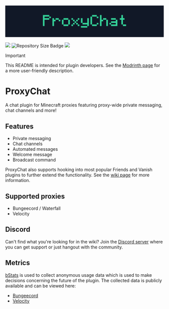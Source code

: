 ![Banner](/assets/proxychat-banner.svg)

[<img src="https://img.shields.io/modrinth/dt/i4z1bWh6?style=for-the-badge&logo=modrinth&labelColor=%23111827&color=%2334d399">](https://modrinth.com/plugin/proxychat)
![Repository Size Badge](https://img.shields.io/github/repo-size/fabianmakila/proxychat?style=for-the-badge&labelColor=%23111827&color=%2310b981)
[<img src="https://img.shields.io/github/v/release/fabianmakila/proxychat?include_prereleases&style=for-the-badge&labelColor=%23111827&color=%2310b981">](https://github.com/fabianmakila/proxychat/releases)

> [!IMPORTANT]
> This README is intended for plugin developers. See the [Modrinth page](https://modrinth.com/plugin/proxychat) for a more user-friendly description.

# ProxyChat

A chat plugin for Minecraft proxies featuring proxy-wide private messaging, chat channels and more!

## Features

- Private messaging
- Chat channels
- Automated messages
- Welcome message
- Broadcast command

ProxyChat also supports hooking into most popular Friends and Vanish plugins to further extend the functionality.
See the [wiki page](https://github.com/fabianmakila/ProxyChat/wiki/plugin-hooks) for more information.

## Supported proxies

- Bungeecord / Waterfall
- Velocity

## Discord

Can't find what you're looking for in the wiki?
Join the [Discord server](https://discord.gg/hNMvqruCuK) where you can get support or just hangout with the community.

## Metrics

[bStats](https://bstats.org) is used to collect anonymous usage data which is used to make decisions concerning the
future of the plugin.
The collected data is publicly available and can be viewed here:

- [Bungeecord](https://bstats.org/plugin/bungeecord/ProxyChatBungee/18435)
- [Velocity](https://bstats.org/plugin/velocity/ProxyChat/15557)
